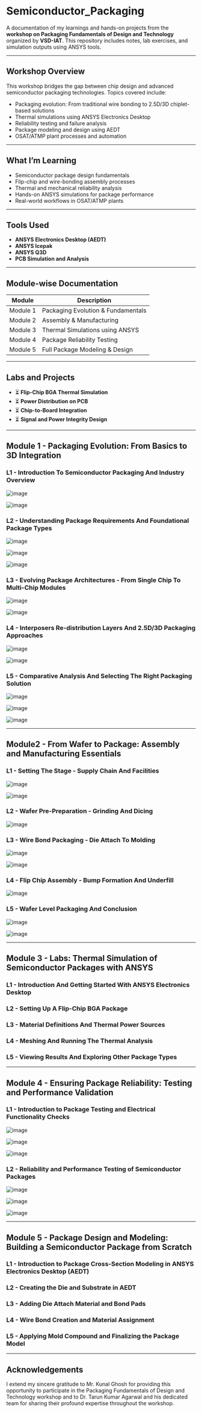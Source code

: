 # Semiconductor_Packaging

A documentation of my learnings and hands-on projects from the **workshop on Packaging Fundamentals of Design and Technology** organized by **VSD-IAT**. This repository includes notes, lab exercises, and simulation outputs using ANSYS tools.

---

## Workshop Overview

This workshop bridges the gap between chip design and advanced semiconductor packaging technologies. Topics covered include:

- Packaging evolution: From traditional wire bonding to 2.5D/3D chiplet-based solutions
- Thermal simulations using ANSYS Electronics Desktop
- Reliability testing and failure analysis
- Package modeling and design using AEDT
- OSAT/ATMP plant processes and automation

---

## What I’m Learning

- Semiconductor package design fundamentals
- Flip-chip and wire-bonding assembly processes
- Thermal and mechanical reliability analysis
- Hands-on ANSYS simulations for package performance
- Real-world workflows in OSAT/ATMP plants

---

## Tools Used

- **ANSYS Electronics Desktop (AEDT)**
- **ANSYS Icepak**
- **ANSYS Q3D**
- **PCB Simulation and Analysis**

---

## Module-wise Documentation

| Module | Description |
|--------|-------------|
| Module 1 | Packaging Evolution & Fundamentals |
| Module 2 | Assembly & Manufacturing | 
| Module 3 | Thermal Simulations using ANSYS | 
| Module 4 | Package Reliability Testing | 
| Module 5 | Full Package Modeling & Design |

---

## Labs and Projects

- ⏳ **Flip-Chip BGA Thermal Simulation**
- ⏳ **Power Distribution on PCB**
- ⏳ **Chip-to-Board Integration**
- ⏳ **Signal and Power Integrity Design**

---

## Module 1 - Packaging Evolution: From Basics to 3D Integration

### L1 - Introduction To Semiconductor Packaging And Industry Overview

![image](/Images/M1/L1/1.png)

![image](/Images/M1/L1/2.png)

### L2 - Understanding Package Requirements And Foundational Package Types

![image](/Images/M1/L2/1.png)

![image](/Images/M1/L2/2.png)

![image](/Images/M1/L2/3.png)

### L3 - Evolving Package Architectures - From Single Chip To Multi-Chip Modules

![image](/Images/M1/L3/1.png)

![image](/Images/M1/L3/2.png)

### L4 - Interposers Re-distribution Layers And 2.5D/3D Packaging Approaches

![image](/Images/M1/L4/1.png)

![image](/Images/M1/L4/2.png)

### L5 - Comparative Analysis And Selecting The Right Packaging Solution

![image](/Images/M1/L5/1.png)

![image](/Images/M1/L5/2.png)

![image](/Images/M1/L5/3.png)

---
  
## Module2 - From Wafer to Package: Assembly and Manufacturing Essentials

### L1 - Setting The Stage - Supply Chain And Facilities

![image](/Images/M2/L1/1.png)

![image](/Images/M2/L1/2.png)

### L2 - Wafer Pre-Preparation - Grinding And Dicing

![image](/Images/M2/L2/1.png)

### L3 - Wire Bond Packaging - Die Attach To Molding

![image](/Images/M2/L3/1.png)

![image](/Images/M2/L3/2.png)

### L4 - Flip Chip Assembly - Bump Formation And Underfill

![image](/Images/M2/L4/1.png)

### L5 - Wafer Level Packaging And Conclusion

![image](/Images/M2/L5/1.png)

![image](/Images/M2/L5/2.png)

---

## Module 3 - Labs: Thermal Simulation of Semiconductor Packages with ANSYS

### L1 - Introduction And Getting Started With ANSYS Electronics Desktop



### L2 - Setting Up A Flip-Chip BGA Package



### L3 - Material Definitions And Thermal Power Sources



### L4 - Meshing And Running The Thermal Analysis



### L5 - Viewing Results And Exploring Other Package Types



---

## Module 4 - Ensuring Package Reliability: Testing and Performance Validation

### L1 - Introduction to Package Testing and Electrical Functionality Checks

![image](/Images/M4/L1/1.png)

![image](/Images/M4/L1/2.png)

![image](/Images/M4/L1/3.png)

### L2 - Reliability and Performance Testing of Semiconductor Packages

![image](/Images/M4/L2/1.png)

![image](/Images/M4/L2/2.png)

![image](/Images/M4/L2/3.png)

---

## Module 5 - Package Design and Modeling: Building a Semiconductor Package from Scratch

### L1 - Introduction to Package Cross-Section Modeling in ANSYS Electronics Desktop (AEDT)



### L2 - Creating the Die and Substrate in AEDT



### L3 - Adding Die Attach Material and Bond Pads



### L4 - Wire Bond Creation and Material Assignment



### L5 - Applying Mold Compound and Finalizing the Package Model



---

## Acknowledgements

I extend my sincere gratitude to Mr. Kunal Ghosh for providing this opportunity to participate in the Packaging Fundamentals of Design and Technology workshop and to Dr. Tarun Kumar Agarwal and his dedicated team for sharing their profound expertise throughout the workshop.
